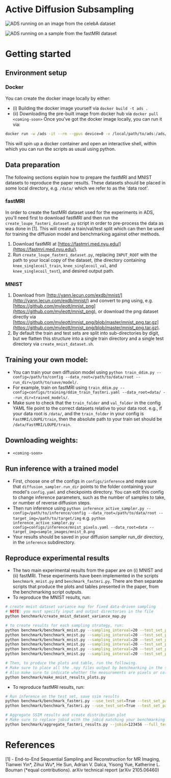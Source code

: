 # Active Diffusion Subsampling

![ADS running on an image from the celebA dataset](https://active-diffusion-subsampling.github.io/image_assets/celeba.png)

![ADS running on a sample from the fastMRI dataset](https://active-diffusion-subsampling.github.io/image_assets/fastmri2.png)

# Getting started
## Environment setup
### Docker 
You can create the docker image locally by either:
  * (i) Building the docker image yourself via `docker build -t ads .`
  * (ii) Downloading the pre-built image from docker hub via `docker pull <coming-soon>`
Once you've got the docker image locally, you can run it via:
```bash
docker run -w /ads -it --rm --gpus device=0 -v /local/path/to/ads:/ads/ -v /local/path/to/data/root/:/data/ ads:latest
```
This will spin up a docker container and open an interactive shell, within which you can run the scripts as usual using python.
## Data preparation
The following sections explain how to prepare the fastMRI and MNIST datasets to reproduce the paper results. These datasets should be placed in some local directory, e.g. `/data/` which we refer to as the 'data root'.
### fastMRI
In order to create the fastMRI dataset used for the experiments in ADS, you'll need first to download fastMRI and then run the `create_loupe_fastmri_dataset.py` script in order to pre-process the data as was done in [1]. This will create a train/val/test split which can then be used for training the diffusion model and benchmarking against other methods.
1. Download fastMRI at [https://fastmri.med.nyu.edu/](https://fastmri.med.nyu.edu/).
2. Run `create_loupe_fastmri_dataset.py`, replacing `INPUT_ROOT` with the path to your local copy of the dataset, (the directory containing `knee_singlecoil_train`, `knee_singlecoil_val`, and `knee_singlecoil_test`), and desired output path.
### MNIST
1. Download from [http://yann.lecun.com/exdb/mnist/](http://yann.lecun.com/exdb/mnist/) and convert to png using, e.g. [https://github.com/myleott/mnist_png](https://github.com/myleott/mnist_png), or download the png dataset directly via [https://github.com/myleott/mnist_png/blob/master/mnist_png.tar.gz](https://github.com/myleott/mnist_png/blob/master/mnist_png.tar.gz).
2. By default the train and test sets are split into sub-directories by digit, but we flatten this structure into a single train directory and a single test directory via `create_mnist_dataset.sh`.
## Training your own model:
* You can train your own diffusion model using `python train_ddim.py --config=/path/to/config --data_root=/path/to/data/root --run_dir=/path/to/save/model/`.
* For example, train on fastMRI using `train_ddim.py --config=configs/training/ddim_train_fastmri.yaml --data_root=data/ --run_dir=trained_models/`.
* Make sure to check that the `train_folder` and `val_folder` in the config YAML file point to the correct datasets relative to your data root. e.g., if your data root is `/data/`, and the `train_folder` in your config is `FastMRI/LOUPE/train`, then the absolute path to your train set should be `/data/FastMRI/LOUPE/train`.
## Downloading weights:
* `<coming-soon>`
## Run inference with a trained model
* First, choose one of the configs in `configs/inference` and make sure that `diffusion_sampler.run_dir` points to the folder containing your model's `config.yaml` and checkpoints directory. You can edit this config to change inference parameters, such as the number of samples to take, or number of reverse diffusion steps.
* Then run inference using `python inference_active_sampler.py --config=/path/to/inference/config --data_root=/path/to/data/root --target_img=/path/to/target/img` e.g. `python inference_active_sampler.py --config=configs/inference/mnist_pixels.yaml --data_root=data --target_img=sample_images/mnist_0.png` 
* Your results should be saved in your diffusion sampler run_dir directory, in the `inference` subdirectory.

## Reproduce experimental results
* The two main experimental results from the paper are on (i) MNIST and (ii) fastMRI. These experiments have been implemented in the scripts `benchmark_mnist.py` and `benchmark_fastmri.py`. There are then separate scripts that produce the plots and tables presented in the paper, from the benchmarking script outputs.
* To reproduce the MNIST results, run:
```bash
# create mnist dataset variance map for fixed data-driven sampling
# NOTE: you must specify input and output directories in the file
python benchmark/create_mnist_dataset_variance_map.py

# to create results for each sampling strategy, run:
python benchmark/benchmark_mnist.py --sampling_interval=20 --test_set_path=data/MNIST/test --results_dir=results/MNIST --config=configs/benchmark/mnist/mnist_pixel_random.yaml
python benchmark/benchmark_mnist.py --sampling_interval=20 --test_set_path=data/MNIST/test --results_dir=results/MNIST --config=configs/benchmark/mnist/mnist_pixel_ads.yaml
python benchmark/benchmark_mnist.py --sampling_interval=20 --test_set_path=data/MNIST/test --results_dir=results/MNIST --config=configs/benchmark/mnist/mnist_column_random.yaml
python benchmark/benchmark_mnist.py --sampling_interval=20 --test_set_path=data/MNIST/test --results_dir=results/MNIST --config=configs/benchmark/mnist/mnist_column_ads.yaml
python benchmark/benchmark_mnist.py --sampling_interval=20 --test_set_path=data/MNIST/test --results_dir=results/MNIST --config=configs/benchmark/mnist/mnist_pixel_data_variance.yaml --dataset_variance_map_path=/path/to/data/variance.npy
python benchmark/benchmark_mnist.py --sampling_interval=20 --test_set_path=data/MNIST/test --results_dir=results/MNIST --config=configs/benchmark/mnist/mnist_column_data_variance.yaml --dataset_variance_map_path=/path/to/data/variance.npy

# Then, to produce the plots and table, run the following.
# Make sure to place all the .npy files output by benchmarking in the same results folder, and specify this in the file
# Also make sure to indicate whether the measurements are pixels or columns in MEASUREMENT_TYPE
python benchmark/make_mnist_results_plots.py
```
* To reproduce fastMRI results, run:
```bash
# Run inference on the test set, save ssim results
python benchmark/benchmark_fastmri.py --use_test_set=True --test_set_path=data/FastMRI/LOUPE/test_hdf5/ --sampling_interval=1 --config=configs/benchmark/fastmri/fastmri_ads_10k.yaml --data_root=data/
python benchmark/benchmark_fastmri.py --use_test_set=True --test_set_path=data/FastMRI/LOUPE/test_hdf5/ --sampling_interval=1 --config=configs/benchmark/fastmri/fastmri_fixed_mask_10k.yaml --data_root=data/

# Aggregate SSIM results and create distribution plot
# Make sure to replace jobid with the jobid matching your benchmarking job
python benchmark/aggregate_fastmri_results.py --jobid=123456 --full_test_set=True --results_dir=results/fastMRI
```



# References
[1] - End-to-End Sequential Sampling and Reconstruction for MR Imaging,
Tianwei Yin*, Zihui Wu*, He Sun, Adrian V. Dalca, Yisong Yue, Katherine L. Bouman (*equal contributions). arXiv technical report (arXiv 2105.06460)
